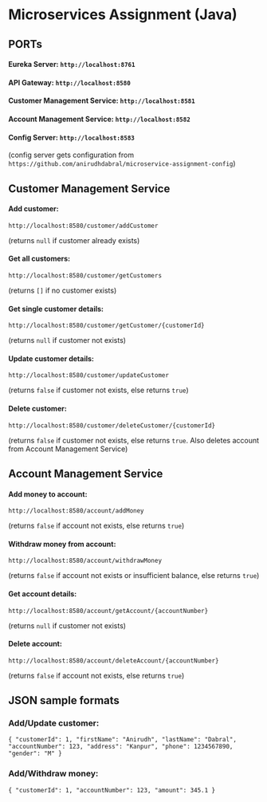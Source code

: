 
# Microservices Assignment (Java)

## PORTs

#### Eureka Server: `http://localhost:8761`

#### API Gateway: `http://localhost:8580`

#### Customer Management Service: `http://localhost:8581`

#### Account Management Service: `http://localhost:8582`

#### Config Server: `http://localhost:8583`

(config server gets configuration from `https://github.com/anirudhdabral/microservice-assignment-config`)


## Customer Management Service

#### Add customer:
`http://localhost:8580/customer/addCustomer`

(returns `null` if customer already exists)

#### Get all customers: 
`http://localhost:8580/customer/getCustomers`

(returns `[]` if no customer exists)

#### Get single customer details: 
`http://localhost:8580/customer/getCustomer/{customerId}`

(returns `null` if customer not exists)

#### Update customer details:
`http://localhost:8580/customer/updateCustomer`

(returns `false` if customer not exists, else returns `true`)

#### Delete customer:
`http://localhost:8580/customer/deleteCustomer/{customerId}`

(returns `false` if customer not exists, else returns `true`. Also deletes account from Account Management Service)

## Account Management Service

#### Add money to account:
`http://localhost:8580/account/addMoney`

(returns `false` if account not exists, else returns `true`)

#### Withdraw money from account:
`http://localhost:8580/account/withdrawMoney`

(returns `false` if account not exists or insufficient balance, else returns `true`)

#### Get account details:
`http://localhost:8580/account/getAccount/{accountNumber}`

(returns `null` if customer not exists)

#### Delete account:
`http://localhost:8580/account/deleteAccount/{accountNumber}`

(returns `false` if account not exists, else returns `true`)

## JSON sample formats

### Add/Update customer:
`{
    "customerId": 1,
    "firstName": "Anirudh",
    "lastName": "Dabral",
    "accountNumber": 123,
    "address": "Kanpur",
    "phone": 1234567890,
    "gender": "M"
}`

### Add/Withdraw money:
`{
    "customerId": 1,
    "accountNumber": 123,
    "amount": 345.1
}`